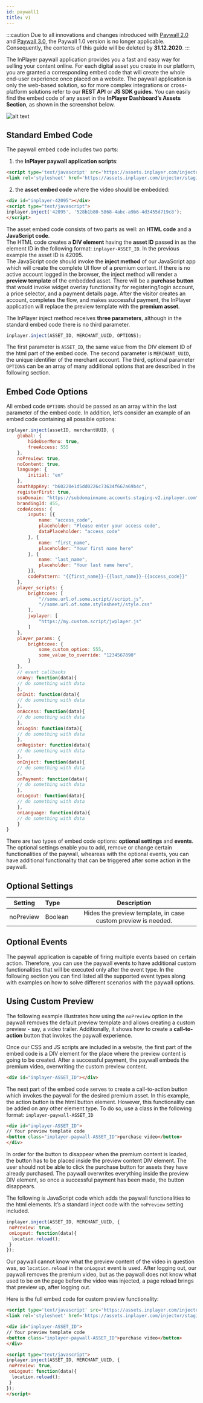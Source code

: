 ```yaml
---
id: paywall1
title: v1
---
```


:::caution
Due to all innovations and changes introduced with [Paywall 2.0](/docs/paywall2) and [Paywall 3.0](/docs/paywall3), the Paywall 1.0 version is no longer applicable. Consequently, the contents of this guide will be deleted by **31.12.2020**.
:::

The InPlayer paywall application provides you a fast and easy way for selling your content online. For each digital asset you create in our platform, you are granted a corresponding embed code that will create the whole end-user experience once placed on a website. The paywall application is only the web-based solution, so for more complex integrations or cross-platform solutions refer to our **REST API** or **JS SDK guides**. You can easily find the embed code of any asset in the **InPlayer Dashboard’s Assets Section**, as shown in the screenshot below.

![alt text](https://inplayer.com/wp-content/uploads/2018/07/embed_code.png "Logo Title Text 1")

## Standard Embed Code

The paywall embed code includes two parts:

1. the **InPlayer paywall application scripts**:

```html
<script type='text/javascript' src='https://assets.inplayer.com/injector/staging/injector.js'></script>
<link rel='stylesheet' href='https://assets.inplayer.com/injector/staging/css/app.min.css' type='text/css' media='all'>
```

2. the **asset embed code** where the video should be embedded:

```html
<div id="inplayer-42095"></div>
<script type="text/javascript">
inplayer.inject('42095', '528b1b80-5868-4abc-a9b6-4d3455d719c8');
</script>
```

The asset embed code consists of two parts as well: an **HTML code** and a **JavaScript code**.  
The HTML code creates a **DIV element** having the **asset ID** passed in as the element ID in the following format: `inplayer-ASSET_ID`. In the previous example the asset ID is 42095.  
The JavaScript code should invoke the **inject method** of our JavaScript app which will create the complete UI flow of a premium content. If there is no active account logged in the browser, the inject method will render a **preview template** of the embedded asset. There will be a **purchase button** that would invoke widget overlay functionality for registering/login account, a price selector, and a payment details page. After the visitor creates an account, completes the flow, and makes successful payment, the InPlayer application will replace the preview template with the **premium asset**.

The InPlayer inject method receives **three parameters**, although in the standard embed code there is no third parameter.

```js
inplayer.inject(ASSET_ID, MERCHANT_UUID, OPTIONS);
```

The first parameter is `ASSET_ID`, the same value from the DIV element ID of the html part of the embed code. The second parameter is `MERCHANT_UUID`, the unique identifier of the merchant account. The third, optional parameter `OPTIONS` can be an array of many additional options that are described in the following section.

## Embed Code Options

All embed code `OPTIONS` should be passed as an array within the last parameter of the embed code. In addition, let’s consider an example of an embed code containing all possible options:

```js
inplayer.inject(assetID, merchantUUID, {
    global: {
        hideUserMenu: true, 
        freeAccess: 555 
    },
    noPreview: true, 
    noContent: true, 
    language: {
        initial: "en" 
    },
    oauthAppKey: "b60220e1d5dd0226c73634f667a69b4c", 
    registerFirst: true, 
    ssoDomain: "https://subdomainname.accounts.staging-v2.inplayer.com", 
    brandingId: 455, 
    codeAccess: { 
        inputs: [{ 
            name: "access_code", 
            placeholder: "Please enter your access code", 
            dataPlaceholder: "access_code" 
        }, {
            name: "first_name",
            placeholder: "Your first name here"
        }, {
            name: "last_name",
            placeholder: "Your last name here",
        }],
        codePattern: "{{first_name}}-{{last_name}}-{{access_code}}" 
    },
    player_scripts: { 
        brightcove: [
            "//some.url.of.some.script//script.js",
            "//some.url.of.some.stylesheet//style.css"
        ],
        jwplayer: [
            "https://my.custom.script/jwplayer.js"
        ]
    },
    player_params: { 
        brightcove: {
            some_custom_option: 555,
            some_value_to_override: "1234567890"
        }
    },
    // event callbacks
    onAny: function(data){
    // do something with data  
    },
    onInit: function(data){
    // do something with data
    },
    onAccess: function(data){
    // do something with data
    },
    onLogin: function(data){
    // do something with data
    },
    onRegister: function(data){
    // do something with data
    },
    onInject: function(data){
    // do something with data
    },
    onPayment: function(data){
    // do something with data
    },
    onLogout: function(data){
    // do something with data
    },
    onLanguage: function(data){ 
    // do something with data
    }
}
```

There are two types of embed code options: **optional settings** and **events**. The optional settings enable you to add, remove or change certain functionalities of the paywall, wheareas with the optional events, you can have additional functionality that can be triggered after some action in the paywall.

## Optional Settings

|Setting|Type|Description|
|---------|:------|:------------------------------------------------------------:|
|noPreview|Boolean|Hides the preview template, in case custom preview is needed. |

## Optional Events

The paywall application is capable of firing multiple events based on certain action. Therefore, you can use the paywall events to have additional custom functionalities that will be executed only after the event type. In the following section you can find listed all the supported event types along with examples on how to solve different scenarios with the paywall options.

## Using Custom Preview

The following example illustrates how using the `noPreview` option in the paywall removes the default preview template and allows creating a custom preview - say, a video trailer. Additionally, it shows how to create a **call-to-action** button that invokes the paywall experience.

Once our CSS and JS scripts are included in a website, the first part of the embed code is a DIV element for the place where the preview content is going to be created. After a successful payment, the paywall embeds the premium video, overwriting the custom preview content.

```html
<div id="inplayer-ASSET_ID"></div>
```

The next part of the embed code serves to create a call-to-action button which invokes the paywall for the desired premium asset. In this example, the action button is the html button element. However, this functionality can be added on any other element type. To do so, use a class in the following format: `inplayer-paywall-ASSET_ID`

```html
<div id="inplayer-ASSET_ID">
// Your preview template code
<button class="inplayer-paywall-ASSET_ID">purchase video</button>
</div>
```

In order for the button to disappear when the premium content is loaded, the button has to be placed inside the preview content DIV element. The user should not be able to click the purchase button for assets they have already purchased. The paywall overwrites everything inside the preview DIV element, so once a successful payment has been made, the button disappears.

The following is JavaScript code which adds the paywall functionalities to the html elements. It’s a standard inject code with the `noPreview` setting included.

```js
inplayer.inject(ASSET_ID, MERCHANT_UUID, {
 noPreview: true, 
 onLogout: function(data){
  location.reload();
 }
});
```

Our paywall cannot know what the preview content of the video in question was, so `location.reload` in the `onLogout` event is used. After logging out, our paywall removes the premium video, but as the paywall does not know what used to be on the page before the video was injected, a page reload brings that preview up, after logging out.

Here is the full embed code for custom preview functionality:

```html
<script type='text/javascript' src='https://assets.inplayer.com/injector/staging/injector.js'></script>
<link rel='stylesheet' href='https://assets.inplayer.com/injector/staging/css/app.min.css' type='text/css' media='all'>

<div id="inplayer-ASSET_ID">
// Your preview template code
<button class="inplayer-paywall-ASSET_ID">purchase video</button>
</div>

<script type="text/javascript">
inplayer.inject(ASSET_ID, MERCHANT_UUID, {
 noPreview: true, 
 onLogout: function(data){
  location.reload();
 }
});
</script>
```
